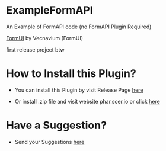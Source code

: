 # ExampleFormAPI


An Example of FormAPI code (no FormAPI Plugin Required)

[FormUI](https://github.com/Vecnavium/FormsUI) by Vecnavium (FormUI)

first release project btw

# How to Install this Plugin?

- You can install this Plugin by visit Release Page [here](https://github.com/crischutu07/ExampleFormAPI/releases/tag/master)

- Or install .zip file and visit website phar.scer.io or click [here](phar.scer.io)

# Have a Suggestion?

- Send your Suggestions [here](https://github.com/crischutu07/ExampleFormAPI/pulls)
